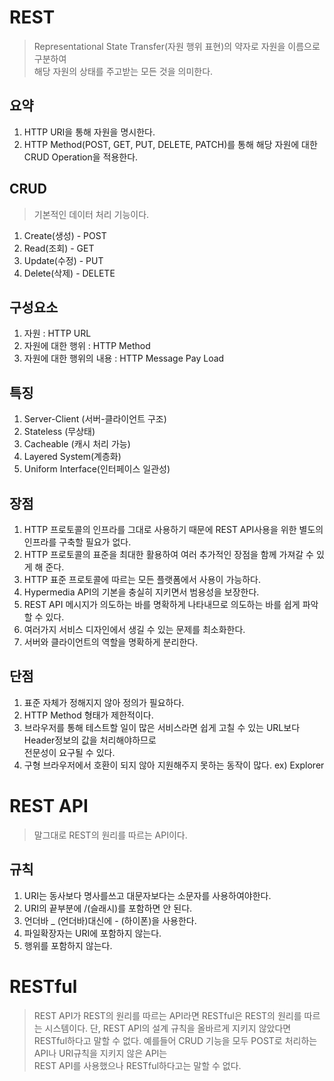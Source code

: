 # REST
> Representational State Transfer(자원 행위 표현)의 약자로 자원을 이름으로 구분하여  
> 해당 자원의 상태를 주고받는 모든 것을 의미한다.
## 요약
1. HTTP URI을 통해 자원을 명시한다.
2. HTTP Method(POST, GET, PUT, DELETE, PATCH)를 통해 해당 자원에 대한 CRUD Operation을 적용한다.

## CRUD
> 기본적인 데이터 처리 기능이다.
1. Create(생성) - POST
2. Read(조회) - GET
3. Update(수정) - PUT
4. Delete(삭제) - DELETE

## 구성요소
1. 자원 : HTTP URL
2. 자원에 대한 행위 : HTTP Method
3. 자원에 대한 행위의 내용 : HTTP Message Pay Load

## 특징
1. Server-Client (서버-클라이언트 구조)
2. Stateless (무상태)
3. Cacheable (캐시 처리 가능)
4. Layered System(계층화)
5. Uniform Interface(인터페이스 일관성)

## 장점
1. HTTP 프로토콜의 인프라를 그대로 사용하기 때문에 REST API사용을 위한 별도의 인프라를 구축할 필요가 없다.
2. HTTP 프로토콜의 표준을 최대한 활용하여 여러 추가적인 장점을 함께 가져갈 수 있게 해 준다.
3. HTTP 표준 프로토콜에 따르는 모든 플랫폼에서 사용이 가능하다.
4. Hypermedia API의 기본을 충실히 지키면서 범용성을 보장한다.
5. REST API 메시지가 의도하는 바를 명확하게 나타내므로 의도하는 바를 쉽게 파악할 수 있다.
6. 여러가지 서비스 디자인에서 생길 수 있는 문제를 최소화한다.
7. 서버와 클라이언트의 역할을 명확하게 분리한다.

## 단점
1. 표준 자체가 정해지지 않아 정의가 필요하다.
2. HTTP Method 형태가 제한적이다.
3. 브라우저를 통해 테스트할 일이 많은 서비스라면 쉽게 고칠 수 있는 URL보다 Header정보의 값을 처리해야하므로  
   전문성이 요구될 수 있다.
4. 구형 브라우저에서 호환이 되지 않아 지원해주지 못하는 동작이 많다. ex) Explorer

# REST API
> 말그대로 REST의 원리를 따르는 API이다.

## 규칙
1. URI는 동사보다 명사를쓰고 대문자보다는 소문자를 사용하여야한다.
2. URI의 끝부분에 /(슬래시)를 포함하면 안 된다.
3. 언더바 _ (언더바)대신에 - (하이폰)을 사용한다.
4. 파일확장자는 URI에 포함하지 않는다.
5. 행위를 포함하지 않는다.

# RESTful
> REST API가 REST의 원리를 따르는 API라면 RESTful은 REST의 원리를 따르는 시스템이다.
> 단, REST API의 설계 규칙을 올바르게 지키지 않았다면 RESTful하다고 말할 수 없다.
> 예를들어 CRUD 기능을 모두 POST로 처리하는 API나 URI규칙을 지키지 않은 API는  
> REST API를 사용했으나 RESTful하다고는 말할 수 없다.
